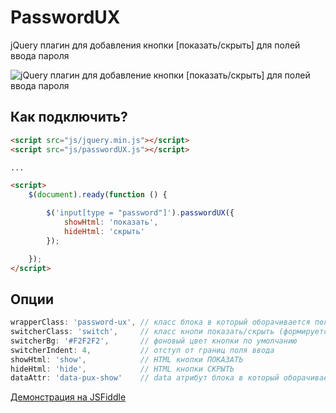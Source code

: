 # PasswordUX
jQuery плагин для добавления кнопки [показать/скрыть] для полей ввода пароля

![jQuery плагин для добавление кнопки [показать/скрыть] для полей ввода пароля](https://leto19g.storage.yandex.net/rdisk/a53d7ef472ae7379897800ed32662c59469cf0de94fea5142765933665f8460f/inf/O_3xPtcXXIkhJt3WcOoQVNxdCmwAj1TUDX_xRLtJ-r3hC_YyB0WE9t2GIMFP98CFYPocQqx5CyYyr9v8fhRJrA==?uid=0&filename=2015-05-21%2022-18-04%20%D0%9F%D0%B0%D1%80%D0%BE%D0%BB%D0%B8%20UX%20-%20Google%20Chrome.png&disposition=inline&hash=&limit=0&content_type=image%2Fpng&tknv=v2&rtoken=b74f3983738141f6c7f9d54b2bd87666&force_default=no)

## Как подключить?
```html
<script src="js/jquery.min.js"></script>
<script src="js/passwordUX.js"></script>

...

<script>
    $(document).ready(function () {

        $('input[type = "password"]').passwordUX({
            showHtml: 'показать',
            hideHtml: 'скрыть'
        });

    });
</script>
```
## Опции
```js
wrapperClass: 'password-ux', // класс блока в который оборачивается поле ввода
switcherClass: 'switch',     // класс кнопи показать/скрыть (формируется так wrapperClass + '_' + switcherClass
switcherBg: '#F2F2F2',       // фоновый цвет кнопки по умолчанию
switcherIndent: 4,           // отступ от границ поля ввода
showHtml: 'show',            // HTML кнопки ПОКАЗАТЬ
hideHtml: 'hide',            // HTML кнопки СКРЫТЬ
dataAttr: 'data-pux-show'    // data атрибут блока в который оборачивается поле ввода
```

[Демонстрация на JSFiddle](https://goo.gl/ZM5kEE)
